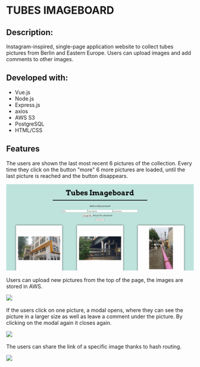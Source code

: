 # TUBES IMAGEBOARD

## Description:

Instagram-inspired, single-page application website to collect tubes pictures from Berlin and Eastern Europe. Users can upload images and add comments to other images.

## Developed with:

-   Vue.js
-   Node.js
-   Express.js
-   axios
-   AWS S3
-   PostgreSQL
-   HTML/CSS

## Features

The users are shown the last most recent 6 pictures of the collection. Every time they click on the button "more" 6 more pictures are loaded, until the last picture is reached and the button disappears.

<img src="./public/loadpics.gif" />

Users can upload new pictures from the top of the page, the images are stored in AWS.

<img src="/#" />

If the users click on one picture, a modal opens, where they can see the picture in a larger size as well as leave a comment under the picture. By clicking on the modal again it closes again.

<img src="/#" />

The users can share the link of a specific image thanks to hash routing.

<img src="/#" />
